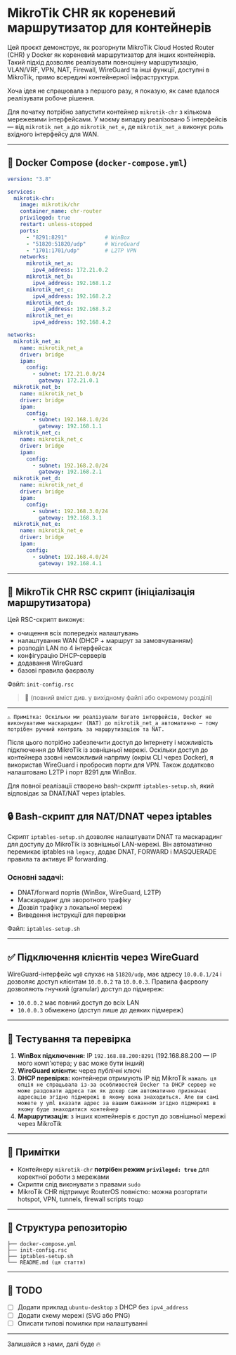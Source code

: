 # MikroTik CHR як кореневий маршрутизатор для контейнерів

Цей проєкт демонструє, як розгорнути MikroTik Cloud Hosted Router (CHR) у Docker як кореневий маршрутизатор для інших контейнерів. Такий підхід дозволяє реалізувати повноцінну маршрутизацію, VLAN/VRF, VPN, NAT, Firewall, WireGuard та інші функції, доступні в MikroTik, прямо всередині контейнерної інфраструктури.

Хоча ідея не спрацювала з першого разу, я показую, як саме вдалося реалізувати робоче рішення.

Для початку потрібно запустити контейнер `mikrotik-chr` з кількома мережевими інтерфейсами. У моєму випадку реалізовано 5 інтерфейсів — від `mikrotik_net_a` до `mikrotik_net_e`, де `mikrotik_net_a` виконує роль вхідного інтерфейсу для WAN.

---

## 🔧 Docker Compose (`docker-compose.yml`)

```yaml
version: "3.8"

services:
  mikrotik-chr:
    image: mikrotik/chr
    container_name: chr-router
    privileged: true
    restart: unless-stopped
    ports:
      - "8291:8291"            # WinBox
      - "51820:51820/udp"      # WireGuard
      - "1701:1701/udp"        # L2TP VPN
    networks:
      mikrotik_net_a:
        ipv4_address: 172.21.0.2
      mikrotik_net_b:
        ipv4_address: 192.168.1.2
      mikrotik_net_c:
        ipv4_address: 192.168.2.2
      mikrotik_net_d:
        ipv4_address: 192.168.3.2
      mikrotik_net_e:
        ipv4_address: 192.168.4.2

networks:
  mikrotik_net_a:
    name: mikrotik_net_a
    driver: bridge
    ipam:
      config:
        - subnet: 172.21.0.0/24
          gateway: 172.21.0.1
  mikrotik_net_b:
    name: mikrotik_net_b
    driver: bridge
    ipam:
      config:
        - subnet: 192.168.1.0/24
          gateway: 192.168.1.1
  mikrotik_net_c:
    name: mikrotik_net_c
    driver: bridge
    ipam:
      config:
        - subnet: 192.168.2.0/24
          gateway: 192.168.2.1
  mikrotik_net_d:
    name: mikrotik_net_d
    driver: bridge
    ipam:
      config:
        - subnet: 192.168.3.0/24
          gateway: 192.168.3.1
  mikrotik_net_e:
    name: mikrotik_net_e
    driver: bridge
    ipam:
      config:
        - subnet: 192.168.4.0/24
          gateway: 192.168.4.1
```

---

## 📜 MikroTik CHR RSC скрипт (ініціалізація маршрутизатора)

Цей RSC-скрипт виконує:

* очищення всіх попередніх налаштувань
* налаштування WAN (DHCP + маршрут за замовчуванням)
* розподіл LAN по 4 інтерфейсах
* конфігурацію DHCP-серверів
* додавання WireGuard
* базові правила фаєрволу

Файл: `init-config.rsc`

> 🔽 (повний вміст див. у вихідному файлі або окремому розділі)

---

``⚠️ Примітка: Оскільки ми реалізували багато інтерфейсів, Docker не виконуватиме маскарадинг (NAT) до mikrotik_net_a автоматично — тому потрібен ручний контроль за маршрутизацією та NAT.``

Після цього потрібно забезпечити доступ до Інтернету і можливість підключення до MikroTik із зовнішньої мережі. Оскільки доступ до контейнера ззовні неможливий напряму (окрім CLI через Docker), я використав WireGuard і пробросив порти для VPN. Також додатково налаштовано L2TP і порт 8291 для WinBox.

Для повної реалізації створено bash-скрипт `iptables-setup.sh`, який відповідає за DNAT/NAT через iptables.

## 🔒 Bash-скрипт для NAT/DNAT через iptables

Скрипт `iptables-setup.sh` дозволяє налаштувати DNAT та маскарадинг для доступу до MikroTik із зовнішньої LAN-мережі. Він автоматично перемикає iptables на `legacy`, додає DNAT, FORWARD і MASQUERADE правила та активує IP forwarding.

### Основні задачі:

* DNAT/forward портів (WinBox, WireGuard, L2TP)
* Маскарадинг для зворотного трафіку
* Дозвіл трафіку з локальної мережі
* Виведення інструкції для перевірки

Файл: `iptables-setup.sh`

---

## ✅ Підключення клієнтів через WireGuard

WireGuard-інтерфейс `wg0` слухає на `51820/udp`, має адресу `10.0.0.1/24` і дозволяє доступ клієнтам `10.0.0.2` та `10.0.0.3`. Правила фаєрволу дозволяють гнучкий (granular) доступ до підмереж:

* `10.0.0.2` має повний доступ до всіх LAN
* `10.0.0.3` обмежено (доступ лише до деяких підмереж)

---

## 🧪 Тестування та перевірка

1. **WinBox підключення:** IP `192.168.88.200:8291` (192.168.88.200 — IP мого комп'ютера; у вас може бути інший)
2. **WireGuard клієнти:** через публічні ключі
3. **DHCP перевірка:** контейнери отримують IP від MikroTik ``нажаль ця опція не спрацьвала із-за особливостей Docker та DHCP сервер не може раздовати адреса так як докер сам автоматично призначає адресацію згідно підмережі в якому вона знаходиться. Але ви самі можете у yml вказати адрес за вашим бажанням згідно підмережі в якому буде знаходитися контейнер``
4. **Маршрутизація:** з інших контейнерів є доступ до зовнішньої мережі через MikroTik

---

## 📌 Примітки

* Контейнеру `mikrotik-chr` **потрібен режим `privileged: true`** для коректної роботи з мережами
* Скрипти слід виконувати з правами `sudo`
* MikroTik CHR підтримує RouterOS повністю: можна розгортати hotspot, VPN, tunnels, firewall scripts тощо

---

## 📂 Структура репозиторію

```
├── docker-compose.yml
├── init-config.rsc
├── iptables-setup.sh
└── README.md (ця стаття)
```

---

## 📎 TODO

* [ ] Додати приклад `ubuntu-desktop` з DHCP без `ipv4_address`
* [ ] Додати схему мережі (SVG або PNG)
* [ ] Описати типові помилки при налаштуванні

---

Залишайся з нами, далі буде 🔥
